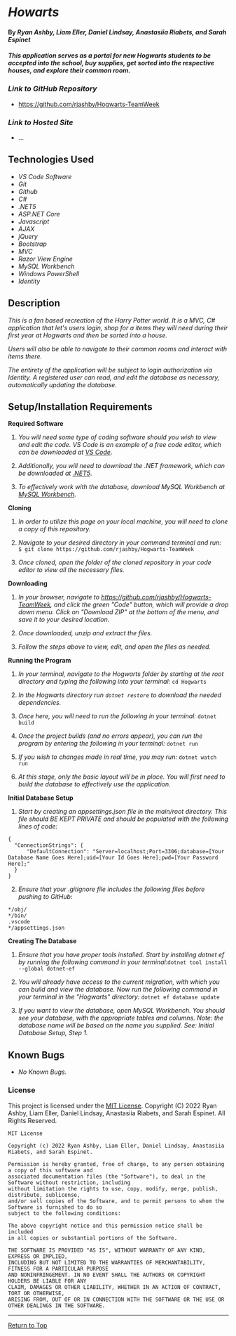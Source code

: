 # _Howarts_ 

#### By _**Ryan Ashby, Liam Eller, Daniel Lindsay, Anastasiia Riabets, and Sarah Espinet**_ 

#### _This application serves as a portal for new Hogwarts students to be accepted into the school, buy supplies, get sorted into the respective houses, and explore their common room._

### _Link to GitHub Repository_

* https://github.com/rjashby/Hogwarts-TeamWeek

### _Link to Hosted Site_

* ...

## Technologies Used 

* _VS Code Software_
* _Git_
* _Github_
* _C#_
* _.NET5_
* _ASP.NET Core_
* _Javascript_
* _AJAX_
* _jQuery_
* _Bootstrap_
* _MVC_
* _Razor View Engine_
* _MySQL Workbench_
* _Windows PowerShell_
* _Identity_

## Description 

_This is a fan based recreation of the Harry Potter world. It is a MVC, C# application that let's users login, shop for a items they will need during their first year at Hogwarts and then be sorted into a house._

_Users will also be able to navigate to their common rooms and interact with items there._

_The entirety of the application will be subject to login authorization via Identity. A registered user can read, and edit the database as necessary, automatically updating the database._
 
## Setup/Installation Requirements 

**Required Software**

1) _You will need some type of coding software should you wish to view and edit the code. VS Code is an example of a free code editor, which can be downloaded at [VS Code](https://code.visualstudio.com/)_.

2) _Additionally, you will need to download the .NET framework, which can be downloaded at [.NET5](https://dotnet.microsoft.com/en-us/download/dotnet/5.0)_.

3) _To effectively work with the database, download MySQL Workbench at [MySQL Workbench](https://dev.mysql.com/downloads/workbench/)._


**Cloning**

1) _In order to utilize this page on your local machine, you will need to clone a copy of this repository._

2) _Navigate to your desired directory in your command terminal and run:_ ``` $ git clone https://github.com/rjashby/Hogwarts-TeamWeek```

3) _Once cloned, open the folder of the cloned repository in your code editor to view all the necessary files._


**Downloading**

1) _In your browser, navigate to https://github.com/rjashby/Hogwarts-TeamWeek, and click the green "Code" button, which will provide a drop down menu. Click on "Download ZIP" at the bottom of the menu, and save it to your desired location._

2) _Once downloaded, unzip and extract the files._

3) _Follow the steps above to view, edit, and open the files as needed._


**Running the Program**

1) _In your terminal, navigate to the Hogwarts folder by starting at the root directory and typing the following into your terminal:_ ```cd Hogwarts```

2) _In the Hogwarts directory run ```dotnet restore``` to download the needed dependencies._

3) _Once here, you will need to run the following in your terminal:_ ```dotnet build```

4) _Once the project builds (and no errors appear), you can run the program by entering the following in your terminal:_ ```dotnet run```

5) _If you wish to changes made in real time, you may run:_ ```dotnet watch run```

6) _At this stage, only the basic layout will be in place. You will first need to build the database to effectively use the application._


**Initial Database Setup** 

1) _Start by creating an appsettings.json file in the main/root directory. This file should BE KEPT PRIVATE and should be populated with the following lines of code:_

```
{
  "ConnectionStrings": {
      "DefaultConnection": "Server=localhost;Port=3306;database=[Your Database Name Goes Here];uid=[Your Id Goes Here];pwd=[Your Password Here];"
  }
}
```
2) _Ensure that your .gitignore file includes the following files before pushing to GitHub:_

``` 
*/obj/
*/bin/
.vscode
*/appsettings.json
```

**Creating The Database**

1) _Ensure that you have proper tools installed. Start by installing dotnet ef by running the following command in your terminal:_```dotnet tool install --global dotnet-ef```

2) _You will already have access to the current migration, with which you can build and view the database. Now run the following command in your terminal in the "Hogwarts" directory:_ ```dotnet ef database update```

3) _If you want to view the database, open MySQL Workbench. You should see your database, with the appropriate tables and columns. Note: the database name will be based on the name you supplied. See: Initial Database Setup, Step 1._

## Known Bugs 

* _No Known Bugs._  

### License

This project is licensed under the [MIT License](https://opensource.org/licenses/MIT). Copyright (C) 2022 Ryan Ashby, Liam Eller, Daniel Lindsay, Anastasiia Riabets, and Sarah Espinet. All Rights Reserved.

```
MIT License

Copyright (c) 2022 Ryan Ashby, Liam Eller, Daniel Lindsay, Anastasiia Riabets, and Sarah Espinet.

Permission is hereby granted, free of charge, to any person obtaining a copy of this software and 
associated documentation files (the "Software"), to deal in the Software without restriction, including 
without limitation the rights to use, copy, modify, merge, publish, distribute, sublicense, 
and/or sell copies of the Software, and to permit persons to whom the Software is furnished to do so 
subject to the following conditions:

The above copyright notice and this permission notice shall be included 
in all copies or substantial portions of the Software.

THE SOFTWARE IS PROVIDED "AS IS", WITHOUT WARRANTY OF ANY KIND, EXPRESS OR IMPLIED, 
INCLUDING BUT NOT LIMITED TO THE WARRANTIES OF MERCHANTABILITY, FITNESS FOR A PARTICULAR PURPOSE 
AND NONINFRINGEMENT. IN NO EVENT SHALL THE AUTHORS OR COPYRIGHT HOLDERS BE LIABLE FOR ANY 
CLAIM, DAMAGES OR OTHER LIABILITY, WHETHER IN AN ACTION OF CONTRACT, TORT OR OTHERWISE, 
ARISING FROM, OUT OF OR IN CONNECTION WITH THE SOFTWARE OR THE USE OR OTHER DEALINGS IN THE SOFTWARE.
```

------------------------------

<a href="#">Return to Top</a>